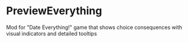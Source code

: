 # PreviewEverything
Mod for "Date Everything!" game that shows choice consequences with visual indicators and detailed tooltips
